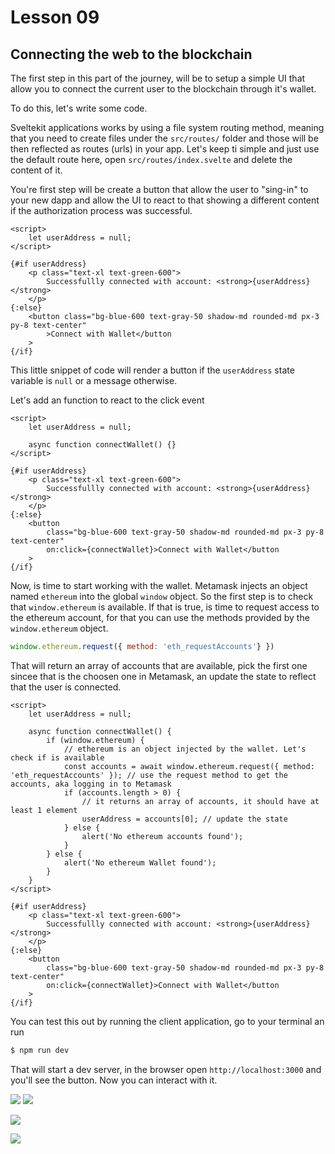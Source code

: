 # Lesson 09

## Connecting the web to the blockchain

<!-- ALL-CONTRIBUTORS-BADGE:START - Do not remove or modify this section -->
<!-- ALL-CONTRIBUTORS-BADGE:END -->

The first step in this part of the journey, will be to setup a simple UI that allow you to connect the current user to the blockchain through it's wallet.

To do this, let's write some code.

Sveltekit applications works by using a file system routing method, meaning that you need to create files under the `src/routes/` folder and those will be then reflected as routes (urls) in your app. Let's keep ti simple and just use the default route here, open `src/routes/index.svelte` and delete the content of it.

You're first step will be create a button that allow the user to "sing-in" to your new dapp and allow the UI to react to that showing a different content if the authorization process was successful.

```svelte
<script>
	let userAddress = null;
</script>

{#if userAddress}
	<p class="text-xl text-green-600">
		Successfullly connected with account: <strong>{userAddress}</strong>
	</p>
{:else}
	<button class="bg-blue-600 text-gray-50 shadow-md rounded-md px-3 py-8 text-center"
		>Connect with Wallet</button
	>
{/if}
```

This little snippet of code will render a button if the `userAddress` state variable is `null` or a message otherwise.

Let's add an function to react to the click event

```svelte
<script>
	let userAddress = null;

	async function connectWallet() {}
</script>

{#if userAddress}
	<p class="text-xl text-green-600">
		Successfullly connected with account: <strong>{userAddress}</strong>
	</p>
{:else}
	<button
		class="bg-blue-600 text-gray-50 shadow-md rounded-md px-3 py-8 text-center"
		on:click={connectWallet}>Connect with Wallet</button
	>
{/if}
```

Now, is time to start working with the wallet. Metamask injects an object named `ethereum` into the global `window` object. So the first step is to check that `window.ethereum` is available.
If that is true, is time to request access to the ethereum account, for that you can use the methods provided by the `window.ethereum` object.

```javascript
window.ethereum.request({ method: 'eth_requestAccounts'} })
```

That will return an array of accounts that are available, pick the first one sincee that is the choosen one in Metamask, an update the state to reflect that the user is connected.

```svelte
<script>
	let userAddress = null;

	async function connectWallet() {
		if (window.ethereum) {
			// ethereum is an object injected by the wallet. Let's check if is available
			const accounts = await window.ethereum.request({ method: 'eth_requestAccounts' }); // use the request method to get the accounts, aka logging in to Metamask
			if (accounts.length > 0) {
				// it returns an array of accounts, it should have at least 1 element
				userAddress = accounts[0]; // update the state
			} else {
				alert('No ethereum accounts found');
			}
		} else {
			alert('No ethereum Wallet found');
		}
	}
</script>

{#if userAddress}
	<p class="text-xl text-green-600">
		Successfullly connected with account: <strong>{userAddress}</strong>
	</p>
{:else}
	<button
		class="bg-blue-600 text-gray-50 shadow-md rounded-md px-3 py-8 text-center"
		on:click={connectWallet}>Connect with Wallet</button
	>
{/if}
```

You can test this out by running the client application, go to your terminal an run

```bash
$ npm run dev
```

That will start a dev server, in the browser open `http://localhost:3000` and you'll see the button. Now you can interact with it.

![](./lessons-asets/app-01.png)
![](./lessons-asets/app-02.png)

![](./lessons-asets/app-03.png)

![](./lessons-asets/app-04.png)
